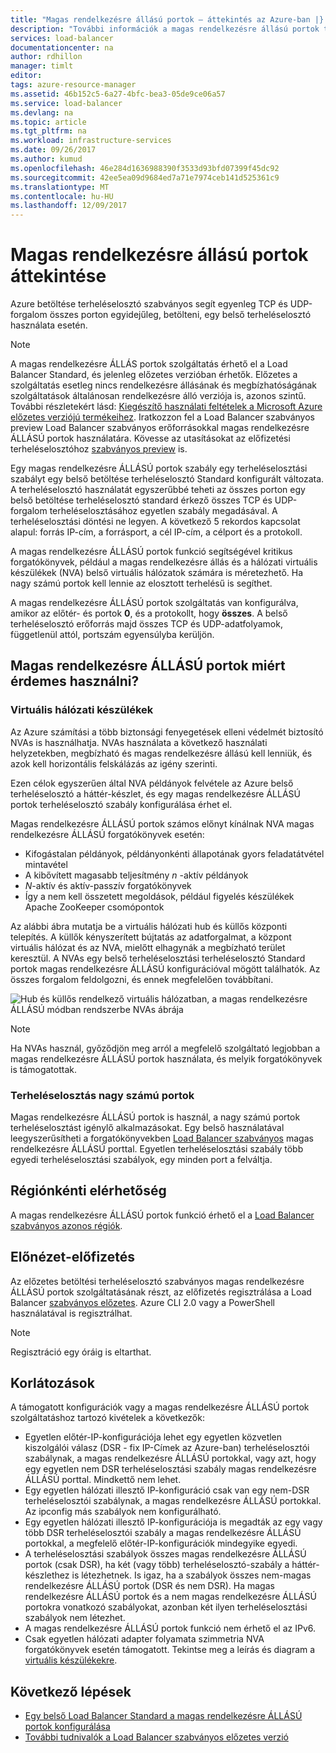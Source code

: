```yaml
---
title: "Magas rendelkezésre állású portok – áttekintés az Azure-ban |} Microsoft Docs"
description: "További információk a magas rendelkezésre állású portok terheléselosztási egy belső terheléselosztón."
services: load-balancer
documentationcenter: na
author: rdhillon
manager: timlt
editor: 
tags: azure-resource-manager
ms.assetid: 46b152c5-6a27-4bfc-bea3-05de9ce06a57
ms.service: load-balancer
ms.devlang: na
ms.topic: article
ms.tgt_pltfrm: na
ms.workload: infrastructure-services
ms.date: 09/26/2017
ms.author: kumud
ms.openlocfilehash: 46e284d1636988390f3533d93bfd07399f45dc92
ms.sourcegitcommit: 42ee5ea09d9684ed7a71e7974ceb141d525361c9
ms.translationtype: MT
ms.contentlocale: hu-HU
ms.lasthandoff: 12/09/2017
---
```

# <a name="high-availability-ports-overview"></a>Magas rendelkezésre állású portok áttekintése

Azure betöltése terheléselosztó szabványos segít egyenleg TCP és UDP-forgalom összes porton egyidejűleg, betölteni, egy belső terheléselosztó használata esetén. 

>[!NOTE]
> A magas rendelkezésre ÁLLÁS portok szolgáltatás érhető el a Load Balancer Standard, és jelenleg előzetes verzióban érhetők. Előzetes a szolgáltatás esetleg nincs rendelkezésre állásának és megbízhatóságának szolgáltatások általánosan rendelkezésre álló verziója is, azonos szintű. További részletekért lásd: [Kiegészítő használati feltételek a Microsoft Azure előzetes verziójú termékeihez](https://azure.microsoft.com/support/legal/preview-supplemental-terms/). Iratkozzon fel a Load Balancer szabványos preview Load Balancer szabványos erőforrásokkal magas rendelkezésre ÁLLÁSÚ portok használatára. Kövesse az utasításokat az előfizetési terheléselosztóhoz [szabványos preview](https://aka.ms/lbpreview#preview-sign-up) is.

Egy magas rendelkezésre ÁLLÁSÚ portok szabály egy terheléselosztási szabályt egy belső betöltése terheléselosztó Standard konfigurált változata. A terheléselosztó használatát egyszerűbbé teheti az összes porton egy belső betöltése terheléselosztó standard érkező összes TCP és UDP-forgalom terheléselosztásához egyetlen szabály megadásával. A terheléselosztási döntési ne legyen. A következő 5 rekordos kapcsolat alapul: forrás IP-cím, a forrásport, a cél IP-cím, a célport és a protokoll.

A magas rendelkezésre ÁLLÁSÚ portok funkció segítségével kritikus forgatókönyvek, például a magas rendelkezésre állás és a hálózati virtuális készülékek (NVA) belső virtuális hálózatok számára is méretezhető. Ha nagy számú portok kell lennie az elosztott terhelésű is segíthet. 

A magas rendelkezésre ÁLLÁSÚ portok szolgáltatás van konfigurálva, amikor az előtér- és portok **0**, és a protokollt, hogy **összes**. A belső terheléselosztó erőforrás majd összes TCP és UDP-adatfolyamok, függetlenül attól, portszám egyensúlyba kerüljön.

## <a name="why-use-ha-ports"></a>Magas rendelkezésre ÁLLÁSÚ portok miért érdemes használni?

### <a name="nva"></a>Virtuális hálózati készülékek

Az Azure számítási a több biztonsági fenyegetések elleni védelmét biztosító NVAs is használhatja. NVAs használata a következő használati helyzetekben, megbízható és magas rendelkezésre állású kell lenniük, és azok kell horizontális felskálázás az igény szerinti.

Ezen célok egyszerűen által NVA példányok felvétele az Azure belső terheléselosztó a háttér-készlet, és egy magas rendelkezésre ÁLLÁSÚ portok terheléselosztó szabály konfigurálása érhet el.

Magas rendelkezésre ÁLLÁSÚ portok számos előnyt kínálnak NVA magas rendelkezésre ÁLLÁSÚ forgatókönyvek esetén:
- Kifogástalan példányok, példányonkénti állapotának gyors feladatátvétel mintavétel
- A kibővített magasabb teljesítmény  *n* -aktív példányok
- *N*-aktív és aktív-passzív forgatókönyvek
- Így a nem kell összetett megoldások, például figyelés készülékek Apache ZooKeeper csomópontok

Az alábbi ábra mutatja be a virtuális hálózati hub és küllős központi telepítés. A küllők kényszerített bújtatás az adatforgalmat, a központ virtuális hálózat és az NVA, mielőtt elhagynák a megbízható terület keresztül. A NVAs egy belső terheléselosztási terheléselosztó Standard portok magas rendelkezésre ÁLLÁSÚ konfigurációval mögött találhatók. Az összes forgalom feldolgozni, és ennek megfelelően továbbítani.

![Hub és küllős rendelkező virtuális hálózatban, a magas rendelkezésre ÁLLÁSÚ módban rendszerbe NVAs ábrája](./media/load-balancer-ha-ports-overview/nvaha.png)

>[!NOTE]
> Ha NVAs használ, győződjön meg arról a megfelelő szolgáltató legjobban a magas rendelkezésre ÁLLÁSÚ portok használata, és melyik forgatókönyvek is támogatottak.

### <a name="load-balancing-large-numbers-of-ports"></a>Terheléselosztás nagy számú portok

Magas rendelkezésre ÁLLÁSÚ portok is használ, a nagy számú portok terheléselosztást igénylő alkalmazásokat. Egy belső használatával leegyszerűsítheti a forgatókönyvekben [Load Balancer szabványos](https://aka.ms/lbpreview) magas rendelkezésre ÁLLÁSÚ porttal. Egyetlen terheléselosztási szabály több egyedi terheléselosztási szabályok, egy minden port a felváltja.

## <a name="region-availability"></a>Régiónkénti elérhetőség

A magas rendelkezésre ÁLLÁSÚ portok funkció érhető el a [Load Balancer szabványos azonos régiók](https://aka.ms/lbpreview#region-availability).  

## <a name="preview-sign-up"></a>Előnézet-előfizetés

Az előzetes betöltési terheléselosztó szabványos magas rendelkezésre ÁLLÁSÚ portok szolgáltatásának részt, az előfizetés regisztrálása a Load Balancer [szabványos előzetes](https://aka.ms/lbpreview#preview-sign-up). Azure CLI 2.0 vagy a PowerShell használatával is regisztrálhat.

>[!NOTE]
>Regisztráció egy óráig is eltarthat.

## <a name="limitations"></a>Korlátozások

A támogatott konfigurációk vagy a magas rendelkezésre ÁLLÁSÚ portok szolgáltatáshoz tartozó kivételek a következők:

- Egyetlen előtér-IP-konfigurációja lehet egy egyetlen közvetlen kiszolgálói válasz (DSR - fix IP-Címek az Azure-ban) terheléselosztói szabálynak, a magas rendelkezésre ÁLLÁSÚ portokkal, vagy azt, hogy egy egyetlen nem DSR terheléselosztási szabály magas rendelkezésre ÁLLÁSÚ porttal. Mindkettő nem lehet.
- Egy egyetlen hálózati illesztő IP-konfiguráció csak van egy nem-DSR terheléselosztói szabálynak, a magas rendelkezésre ÁLLÁSÚ portokkal. Az ipconfig más szabályok nem konfigurálható.
- Egy egyetlen hálózati illesztő IP-konfigurációja is megadták az egy vagy több DSR terheléselosztói szabály a magas rendelkezésre ÁLLÁSÚ portokkal, a megfelelő előtér-IP-konfigurációk mindegyike egyedi.
- A terheléselosztási szabályok összes magas rendelkezésre ÁLLÁSÚ portok (csak DSR), ha két (vagy több) terheléselosztó-szabály a háttér-készlethez is létezhetnek. Is igaz, ha a szabályok összes nem-magas rendelkezésre ÁLLÁSÚ portok (DSR és nem DSR). Ha magas rendelkezésre ÁLLÁSÚ portok és a nem magas rendelkezésre ÁLLÁSÚ portokra vonatkozó szabályokat, azonban két ilyen terheléselosztási szabályok nem létezhet.
- A magas rendelkezésre ÁLLÁSÚ portok funkció nem érhető el az IPv6.
- Csak egyetlen hálózati adapter folyamata szimmetria NVA forgatókönyvek esetén támogatott. Tekintse meg a leírás és diagram a [virtuális készülékekre](#nva). 



## <a name="next-steps"></a>Következő lépések

- [Egy belső Load Balancer Standard a magas rendelkezésre ÁLLÁSÚ portok konfigurálása](load-balancer-configure-ha-ports.md)
- [További tudnivalók a Load Balancer szabványos előzetes verzió](https://aka.ms/lbpreview)

